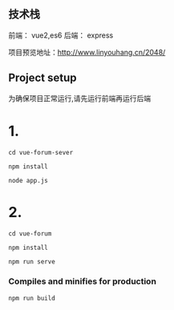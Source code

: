 ## 技术栈
前端： vue2,es6
后端： express

项目预览地址：http://www.linyouhang.cn/2048/


## Project setup

为确保项目正常运行,请先运行前端再运行后端
# 1.
```
cd vue-forum-sever
```
```
npm install
```
```
node app.js
```
# 2.
```
cd vue-forum
```
```
npm install
```
```
npm run serve
```

### Compiles and minifies for production
```
npm run build
```

